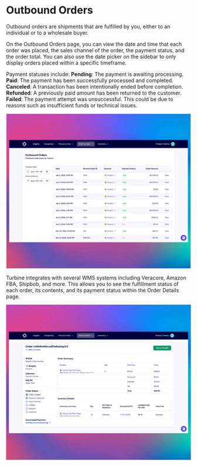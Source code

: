 # Outbound Orders

Outbound orders are shipments that are fulfilled by you, either to an individual or to a wholesale buyer. 

On the Outbound Orders page, you can view the date and time that each order was placed, the sales channel of the order, the payment status, and the order total. You can also use the date picker on the sidebar to only display orders placed within a specific timeframe.

Payment statuses include:
**Pending**: The payment is awaiting processing.
**Paid**: The payment has been successfully processed and completed.
**Canceled**: A transaction has been intentionally ended before completion.
**Refunded**: A previously paid amount has been returned to the customer.
**Failed**: The payment attempt was unsuccessful. This could be due to reasons such as insufficient funds or technical issues.

![Order Index Page](../../static/img/outbound_orders.png)

Turbine integrates with several WMS systems including Veracore, Amazon FBA, Shipbob, and more. This allows you to see the fulfillment status of each order, its contents, and its payment status within the Order Details page.

![Order Index Page](../../outbound_orders2.png)
